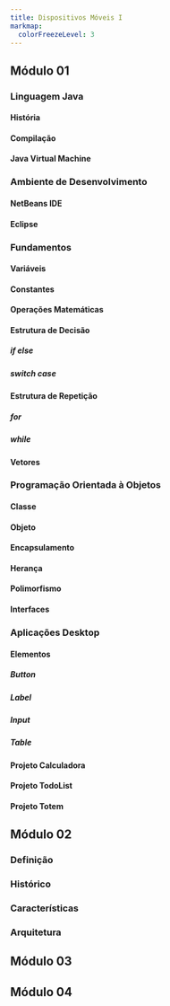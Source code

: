 ```yaml
---
title: Dispositivos Móveis I
markmap:
  colorFreezeLevel: 3
---
```


## Módulo 01

### Linguagem Java

#### História

#### Compilação

#### Java Virtual Machine

### Ambiente de Desenvolvimento

#### NetBeans IDE

#### Eclipse

### Fundamentos

#### Variáveis

#### Constantes

#### Operações Matemáticas

#### Estrutura de Decisão

##### if else

##### switch case

#### Estrutura de Repetição

##### for

##### while

#### Vetores

### Programação Orientada à Objetos

#### Classe

#### Objeto

#### Encapsulamento

#### Herança

#### Polimorfismo

#### Interfaces

### Aplicações Desktop

#### Elementos

##### Button

##### Label

##### Input

##### Table

#### Projeto Calculadora

#### Projeto TodoList

#### Projeto Totem

## Módulo 02

### Definição

### Histórico

### Características

### Arquitetura

## Módulo 03

## Módulo 04
